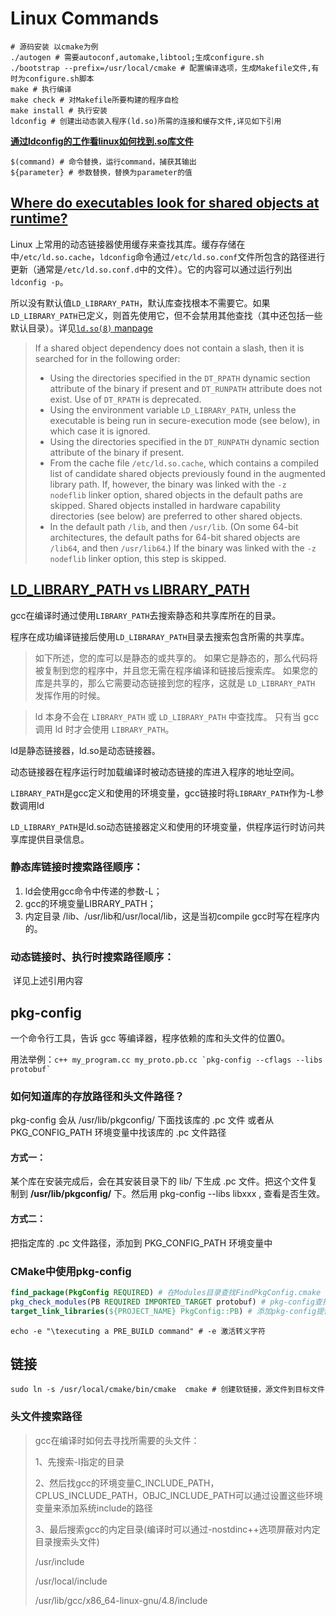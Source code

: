 # Linux Commands

``` shell
# 源码安装 以cmake为例
./autogen # 需要autoconf,automake,libtool;生成configure.sh
./bootstrap --prefix=/usr/local/cmake # 配置编译选项，生成Makefile文件,有时为configure.sh脚本
make # 执行编译
make check # 对Makefile所要构建的程序自检
make install # 执行安装
ldconfig # 创建出动态装入程序(ld.so)所需的连接和缓存文件,详见如下引用
```

**[通过ldconfig的工作看linux如何找到.so库文件](https://blog.csdn.net/winycg/article/details/80572735)**

```shell
$(command) # 命令替换，运行command，捕获其输出
${parameter} # 参数替换，替换为parameter的值
```

## [Where do executables look for shared objects at runtime?](https://unix.stackexchange.com/questions/22926/where-do-executables-look-for-shared-objects-at-runtime)

Linux 上常用的动态链接器使用缓存来查找其库。缓存存储在 中`/etc/ld.so.cache`，`ldconfig`命令通过`/etc/ld.so.conf`文件所包含的路径进行更新（通常是`/etc/ld.so.conf.d`中的文件）。它的内容可以通过运行列出`ldconfig -p`。

所以没有默认值`LD_LIBRARY_PATH`，默认库查找根本不需要它。如果`LD_LIBRARY_PATH`已定义，则首先使用它，但不会禁用其他查找（其中还包括一些默认目录）。详见[`ld.so(8)` manpage](http://man7.org/linux/man-pages/man8/ld.so.8.html)

> If a shared object dependency does not contain a slash, then it is searched for in the following order:
>
> - Using the directories specified in the `DT_RPATH` dynamic section attribute of the binary if present and `DT_RUNPATH` attribute does not exist. Use of `DT_RPATH` is deprecated.
> - Using the environment variable `LD_LIBRARY_PATH`, unless the executable is being run in secure-execution mode (see below), in which case it is ignored.
> - Using the directories specified in the `DT_RUNPATH` dynamic section attribute of the binary if present.
> - From the cache file `/etc/ld.so.cache`, which contains a compiled list of candidate shared objects previously found in the augmented library path. If, however, the binary was linked with the `-z nodeflib` linker option, shared objects in the default paths are skipped. Shared objects installed in hardware capability directories (see below) are preferred to other shared objects.
> - In the default path `/lib`, and then `/usr/lib`. (On some 64-bit architectures, the default paths for 64-bit shared objects are `/lib64`, and then `/usr/lib64`.) If the binary was linked with the `-z nodeflib` linker option, this step is skipped.

## [LD_LIBRARY_PATH vs LIBRARY_PATH](https://stackoverflow.com/questions/4250624/ld-library-path-vs-library-path)

gcc在编译时通过使用`LIBRARY_PATH`去搜索静态和共享库所在的目录。

程序在成功编译链接后使用`LD_LIBRARAY_PATH`目录去搜索包含所需的共享库。

> 如下所述，您的库可以是静态的或共享的。 如果它是静态的，那么代码将被复制到您的程序中，并且您无需在程序编译和链接后搜索库。 如果您的库是共享的，那么它需要动态链接到您的程序，这就是 `LD_LIBRARY_PATH` 发挥作用的时候。

> ld 本身不会在 `LIBRARY_PATH` 或 `LD_LIBRARY_PATH` 中查找库。 只有当 gcc 调用 ld 时才会使用 `LIBRARY_PATH`。

ld是静态链接器，ld.so是动态链接器。

动态链接器在程序运行时加载编译时被动态链接的库进入程序的地址空间。

`LIBRARY_PATH`是gcc定义和使用的环境变量，gcc链接时将`LIBRARY_PATH`作为-L参数调用ld

`LD_LIBRARY_PATH`是ld.so动态链接器定义和使用的环境变量，供程序运行时访问共享库提供目录信息。

### 静态库链接时搜索路径顺序：

1. ld会使用gcc命令中传递的参数-L；
2. gcc的环境变量LIBRARY_PATH；
3. 内定目录 /lib、/usr/lib和/usr/local/lib，这是当初compile gcc时写在程序内的。

### 动态链接时、执行时搜索路径顺序：

​	详见上述引用内容

## pkg-config

一个命令行工具，告诉 gcc 等编译器，程序依赖的库和头文件的位置0。

用法举例：``c++ my_program.cc my_proto.pb.cc `pkg-config --cflags --libs protobuf` ``

### 如何知道库的存放路径和头文件路径？

pkg-config 会从 /usr/lib/pkgconfig/ 下面找该库的 .pc 文件
或者从 PKG_CONFIG_PATH 环境变量中找该库的 .pc 文件路径

#### 方式一：

某个库在安装完成后，会在其安装目录下的 lib/ 下生成 .pc 文件。把这个文件复制到 **/usr/lib/pkgconfig/** 下。然后用 pkg-config --libs libxxx , 查看是否生效。

#### 方式二：

把指定库的 .pc 文件路径，添加到 PKG_CONFIG_PATH 环境变量中

### CMake中使用pkg-config 

```cmake
find_package(PkgConfig REQUIRED) # 在Modules目录查找FindPkgConfig.cmake 
pkg_check_modules(PB REQUIRED IMPORTED_TARGET protobuf) # pkg-config查找protobuf模块
target_link_libraries(${PROJECT_NAME} PkgConfig::PB) # 添加pkg-config提供的信息
```

```shell
echo -e "\texecuting a PRE_BUILD command" # -e 激活转义字符
```

## 链接

```shell
sudo ln -s /usr/local/cmake/bin/cmake  cmake # 创建软链接，源文件到目标文件
```

### 头文件搜索路径

> gcc在编译时如何去寻找所需要的头文件：
>
> 1、先搜索-I指定的目录
>
> 2、然后找gcc的环境变量C_INCLUDE_PATH，CPLUS_INCLUDE_PATH，OBJC_INCLUDE_PATH可以通过设置这些环境变量来添加系统include的路径
>
> 3、最后搜索gcc的内定目录(编译时可以通过-nostdinc++选项屏蔽对内定目录搜索头文件)
>
> /usr/include
>
> /usr/local/include
>
> /usr/lib/gcc/x86_64-linux-gnu/4.8/include
